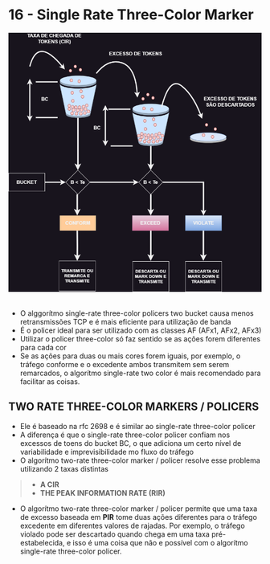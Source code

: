 # 16 - Single Rate Three-Color Marker

![THREE-COLOR](Imagens/Single_rate_three_colors._marker.png) <br></br>

- O alggorítmo single-rate three-color policers two bucket causa menos retransmissões TCP e é mais eficiente para utilização de banda
- É o policer ideal para ser utilizado com as classes AF (AFx1, AFx2, AFx3)
- Utilizar o policer three-color só faz sentido se as ações forem diferentes para cada cor
- Se as ações para duas ou mais cores forem iguais, por exemplo, o tráfego conforme e o excedente ambos transmitem sem serem remarcados, o algorítmo single-rate two color é mais recomendado para facilitar as coisas.

## TWO RATE THREE-COLOR MARKERS / POLICERS

- Ele é baseado na rfc 2698 e é similar ao single-rate three-color policer
- A diferença é que o single-rate three-color policer confiam nos excessos de toens do bucket BC, o que adiciona um certo nível de variabilidade e imprevisibilidade mo fluxo do tráfego
- O algorítmo two-rate three-color marker / policer resolve esse problema utilizando 2 taxas distintas
> - **A CIR**
> - **THE PEAK INFORMATION RATE (RIR)**
- O algorítmo two-rate three-color marker / policer permite que uma taxa de excesso baseada em **PIR** tome duas ações diferentes para o tráfego excedente em diferentes valores de rajadas. Por exemplo, o tráfego violado pode ser descartado quando chega em uma taxa pré-estabelecida, e isso é uma coisa que não e possível com o algorítmo single-rate three-color policer. 
